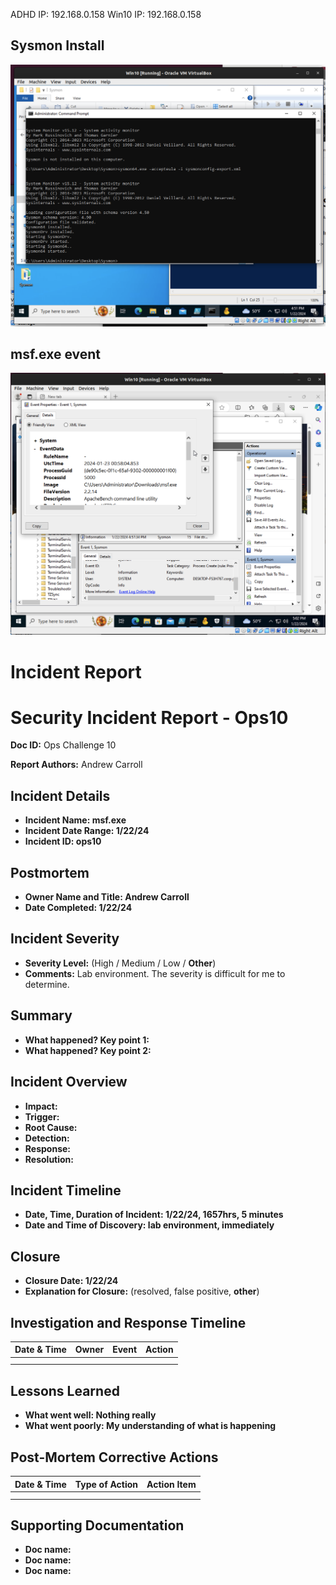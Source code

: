 ADHD IP: 192.168.0.158
Win10 IP: 192.168.0.158

## Sysmon Install
![sysmon install](media/ops10-1.png)

## msf.exe event
![msf.exe event](media/ops10-2.png)

# Incident Report

# Security Incident Report - Ops10

**Doc ID:** Ops Challenge 10

**Report Authors:** Andrew Carroll

## Incident Details

- **Incident Name: msf.exe** 
- **Incident Date Range: 1/22/24** 
- **Incident ID: ops10** 

## Postmortem

- **Owner Name and Title: Andrew Carroll** 
- **Date Completed: 1/22/24** 

## Incident Severity

- **Severity Level:** (High / Medium / Low / **Other**)
- **Comments:**  Lab environment.  The severity is difficult for me to determine. 

## Summary

- **What happened? Key point 1:** 
- **What happened? Key point 2:** 

## Incident Overview

- **Impact:** 
- **Trigger:** 
- **Root Cause:** 
- **Detection:** 
- **Response:** 
- **Resolution:** 

## Incident Timeline

- **Date, Time, Duration of Incident: 1/22/24, 1657hrs, 5 minutes** 
- **Date and Time of Discovery: lab environment, immediately** 

## Closure

- **Closure Date: 1/22/24** 
- **Explanation for Closure:** (resolved, false positive, **other**)

## Investigation and Response Timeline

| Date & Time | Owner | Event | Action |
|-------------|-------|-------|--------|
|             |       |       |        |
|             |       |       |        |

## Lessons Learned

- **What went well: Nothing really** 
- **What went poorly: My understanding of what is happening** 

## Post-Mortem Corrective Actions

| Date & Time | Type of Action | Action Item |
|-------------|----------------|-------------|
|             |                |             |
|             |                |             |

## Supporting Documentation

- **Doc name:** 
- **Doc name:** 
- **Doc name:** 
